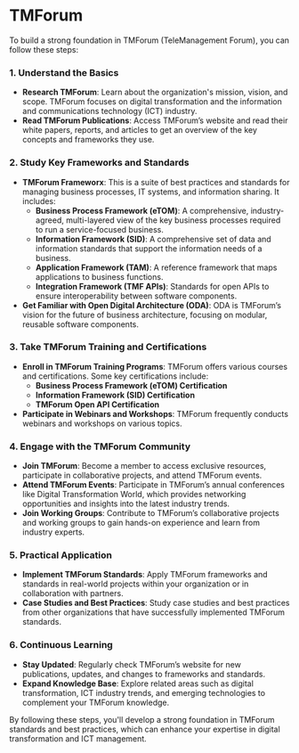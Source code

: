 # TMForum

To build a strong foundation in TMForum (TeleManagement Forum), you can follow these steps:

### 1. **Understand the Basics**
   - **Research TMForum**: Learn about the organization's mission, vision, and scope. TMForum focuses on digital transformation and the information and communications technology (ICT) industry.
   - **Read TMForum Publications**: Access TMForum’s website and read their white papers, reports, and articles to get an overview of the key concepts and frameworks they use.

### 2. **Study Key Frameworks and Standards**
   - **TMForum Frameworx**: This is a suite of best practices and standards for managing business processes, IT systems, and information sharing. It includes:
     - **Business Process Framework (eTOM)**: A comprehensive, industry-agreed, multi-layered view of the key business processes required to run a service-focused business.
     - **Information Framework (SID)**: A comprehensive set of data and information standards that support the information needs of a business.
     - **Application Framework (TAM)**: A reference framework that maps applications to business functions.
     - **Integration Framework (TMF APIs)**: Standards for open APIs to ensure interoperability between software components.
   - **Get Familiar with Open Digital Architecture (ODA)**: ODA is TMForum’s vision for the future of business architecture, focusing on modular, reusable software components.

### 3. **Take TMForum Training and Certifications**
   - **Enroll in TMForum Training Programs**: TMForum offers various courses and certifications. Some key certifications include:
     - **Business Process Framework (eTOM) Certification**
     - **Information Framework (SID) Certification**
     - **TMForum Open API Certification**
   - **Participate in Webinars and Workshops**: TMForum frequently conducts webinars and workshops on various topics.

### 4. **Engage with the TMForum Community**
   - **Join TMForum**: Become a member to access exclusive resources, participate in collaborative projects, and attend TMForum events.
   - **Attend TMForum Events**: Participate in TMForum’s annual conferences like Digital Transformation World, which provides networking opportunities and insights into the latest industry trends.
   - **Join Working Groups**: Contribute to TMForum’s collaborative projects and working groups to gain hands-on experience and learn from industry experts.

### 5. **Practical Application**
   - **Implement TMForum Standards**: Apply TMForum frameworks and standards in real-world projects within your organization or in collaboration with partners.
   - **Case Studies and Best Practices**: Study case studies and best practices from other organizations that have successfully implemented TMForum standards.

### 6. **Continuous Learning**
   - **Stay Updated**: Regularly check TMForum’s website for new publications, updates, and changes to frameworks and standards.
   - **Expand Knowledge Base**: Explore related areas such as digital transformation, ICT industry trends, and emerging technologies to complement your TMForum knowledge.

By following these steps, you'll develop a strong foundation in TMForum standards and best practices, which can enhance your expertise in digital transformation and ICT management.

